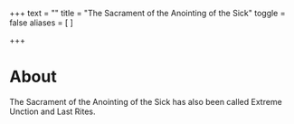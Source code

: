 +++
text = ""
title = "The Sacrament of the Anointing of the Sick"
toggle = false
aliases = [
]

+++

# About

The Sacrament of the Anointing of the Sick has also been called Extreme Unction and Last Rites. 

